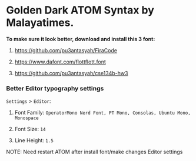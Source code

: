 # Golden Dark ATOM Syntax by Malayatimes.

**To make sure it look better, download and install this 3 font:**

   1. https://github.com/pu3antasyah/FiraCode

   2. https://www.dafont.com/flottflott.font

   3. https://github.com/pu3antasyah/cse134b-hw3

### Better Editor typography settings

 `Settings` > `Editor`:

  1. Font Family: `OperatorMono Nerd Font, PT Mono, Consolas, Ubuntu Mono, Monospace`
  
  2. Font Size: `14`
  
  3. Line Height: `1.5`


NOTE: Need restart ATOM after install font/make changes Editor settings

